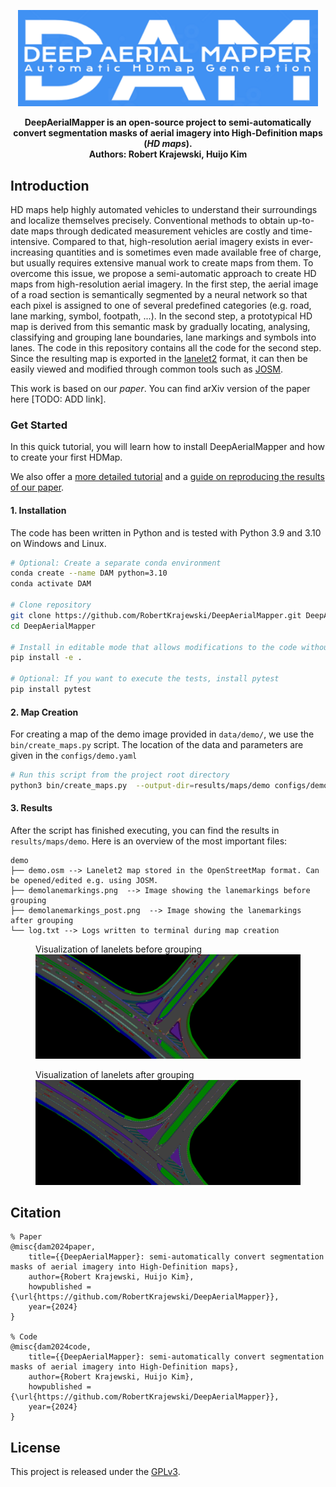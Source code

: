 <p align="center"><img src="docs\imgs\DeepAerialMapper_Logo.jpg" width="480px"></p>

<p style="font-weight: bold; text-align:center;">DeepAerialMapper is an open-source project to semi-automatically convert segmentation masks of aerial imagery into High-Definition maps (<i>HD maps</i>). <br>
Authors: Robert Krajewski, Huijo Kim </p>


## Introduction

HD maps help highly automated vehicles to understand their surroundings and localize themselves precisely. 
Conventional methods to obtain up-to-date maps through dedicated measurement vehicles are costly and time-intensive.
Compared to that, high-resolution aerial imagery exists in ever-increasing quantities and is sometimes even made available free of charge, but usually requires extensive manual work to create maps from them.
To overcome this issue, we propose a semi-automatic approach to create HD maps from high-resolution aerial imagery.
In the first step, the aerial image of a road section is semantically segmented by a neural network so that each pixel is assigned to one of several predefined categories (e.g. road, lane marking, symbol, footpath, ...).
In the second step, a prototypical HD map is derived from this semantic mask by gradually locating, analysing, classifying and grouping lane boundaries, lane markings and symbols into lanes.
The code in this repository contains all the code for the second step.
Since the resulting map is exported in the [lanelet2](https://www.mrt.kit.edu/z/publ/download/2018/Poggenhans2018Lanelet2.pdf) format, it can then be easily viewed and modified through common tools such as [JOSM](https://josm.openstreetmap.de/).

This work is based on our *paper*. You can find arXiv version of the paper here [TODO: ADD link]. </br>

### Get Started

In this quick tutorial, you will learn how to install DeepAerialMapper and how to create your first HDMap.

We also offer a [more detailed tutorial](docs/tutorial.md) and a [guide on reproducing the results of our paper](docs/evaluate.md).

#### 1. Installation

The code has been written in Python and is tested with Python 3.9 and 3.10 on Windows and Linux.

```bash
# Optional: Create a separate conda environment
conda create --name DAM python=3.10
conda activate DAM

# Clone repository
git clone https://github.com/RobertKrajewski/DeepAerialMapper.git DeepAerialMapper
cd DeepAerialMapper

# Install in editable mode that allows modifications to the code without reinstallation
pip install -e .

# Optional: If you want to execute the tests, install pytest
pip install pytest
```

#### 2. Map Creation

For creating a map of the demo image provided in `data/demo/`, we use the `bin/create_maps.py` script.
The location of the data and parameters are given in the `configs/demo.yaml` 

```bash
# Run this script from the project root directory
python3 bin/create_maps.py  --output-dir=results/maps/demo configs/demo.yaml
```

#### 3. Results

After the script has finished executing, you can find the results in `results/maps/demo`.
Here is an overview of the most important files:
```
demo
├── demo.osm --> Lanelet2 map stored in the OpenStreetMap format. Can be opened/edited e.g. using JOSM.
├── demolanemarkings.png  --> Image showing the lanemarkings before grouping
├── demolanemarkings_post.png  --> Image showing the lanemarkings after grouping
└── log.txt --> Logs written to terminal during map creation
```

<figure align="left">
<figcaption>Visualization of lanelets before grouping</figcaption>
<img src="docs/imgs/laneletsVisualize_ungroup.png" alt="Visualization of lanelets before grouping" width="480px">
</figure>

<figure align="left">
<figcaption>Visualization of lanelets after grouping</figcaption>
<img src="docs/imgs/laneletsVisualize_group.png"  alt="Visualization of lanelets after grouping" width="480px">
</figure>

## Citation
```
% Paper
@misc{dam2024paper,
    title={{DeepAerialMapper}: semi-automatically convert segmentation masks of aerial imagery into High-Definition maps},
    author={Robert Krajewski, Huijo Kim},
    howpublished = {\url{https://github.com/RobertKrajewski/DeepAerialMapper}},
    year={2024}
}

% Code
@misc{dam2024code,
    title={{DeepAerialMapper}: semi-automatically convert segmentation masks of aerial imagery into High-Definition maps},
    author={Robert Krajewski, Huijo Kim},
    howpublished = {\url{https://github.com/RobertKrajewski/DeepAerialMapper}},
    year={2024}
}
```
## License
This project is released under the [GPLv3](https://www.gnu.org/licenses/gpl-3.0.en.html).